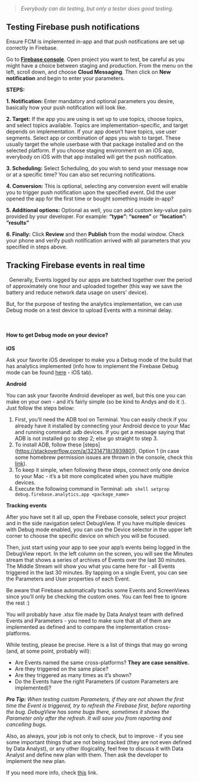 > *Everybody can do testing, but only a tester does good testing.*

## Testing Firebase push notifications

Ensure FCM is implemented in-app and that push notifications are set up correctly in Firebase.

Go to **[Firebase console](https://console.firebase.google.com/)**. Open project you want to test, be careful as you might have a choice between staging and production.
From the menu on the left, scroll down, and choose **Cloud Messaging**. Then click on **New notification** and begin to enter your parameters.

**STEPS:**

**1. Notification:** Enter mandatory and optional parameters you desire, basically how your push notification will look like.

**2. Target:** If the app you are using is set up to use topics, choose topics, and select topics available. Topics are implementation-specific, and target depends on implementation. If your app doesn’t have topics, use user segments. Select app or combination of apps you wish to target. These usually target the whole userbase with that package installed and on the selected platform. If you choose staging environment on an iOS app, everybody on iOS with that app installed will get the push notification.

**3. Scheduling:** Select Scheduling, do you wish to send your message now or at a specific time? You can also set recurring notifications.

**4. Conversion:** This is optional, selecting any conversion event will enable you to trigger push notification upon the specified event. Did the user opened the app for the first time or bought something inside in-app?

**5. Additional options:** Optional as well, you can add custom key-value pairs provided by your developer. For example: **“type”: “screen”** or **“location”: ”results”**

**6. Finally:** Click **Review** and then **Publish** from the modal window. Check your phone and verify push notification arrived with all parameters that you specified in steps above.


## Tracking Firebase events in real time

 
Generally, Events logged by our apps are batched together over the period of approximately one hour and uploaded together (this way we save the battery and reduce network data usage on users' device).

But, for the purpose of testing the analytics implementation, we can use Debug mode on a test device to upload Events with a minimal delay.

 
#### How to get Debug mode on your device?

**iOS**

Ask your favorite iOS developer to make you a Debug mode of the build that has analytics implemented (info how to implement the Firebase Debug mode can be found [here](https://firebase.google.com/docs/analytics/debugview) - iOS tab).
 

**Android**

You can ask your favorite Android developer as well, but this one you can make on your own - and it’s fairly simple (so be kind to Andys and do it :). Just follow the steps below:

1. First, you’ll need the ADB tool on Terminal. You can easily check if you already have it installed by connecting your Android device to your Mac and running command: adb devices. If you get a message saying that ADB is not installed go to step 2; else go straight to step 3.
2. To install ADB, follow these [steps] (https://stackoverflow.com/a/32314718/3939801), Option 1 (in case some homebrew permission issues are thrown in the console, check this [link](https://gist.github.com/irazasyed/7732946)).
3. To keep it simple, when following these steps, connect only one device to your Mac - it’s a bit more complicated when you have multiple devices.
4. Execute the following command in Terminal:
`adb shell setprop debug.firebase.analytics.app <package_name> `

**Tracking events**

After you have set it all up, open the Firebase console, select your project and in the side navigation select DebugView. If you have multiple devices with Debug mode enabled, you can use the Device selector in the upper left corner to choose the specific device on which you will be focused.

Then, just start using your app to see your app’s events being logged in the DebugView report. In the left column on the screen, you will see the Minutes stream that shows a series of archives of Events over the last 30 minutes. The Middle Stream will show you what you came here for - all Events triggered in the last 30 minutes. By tapping on a single Event, you can see the Parameters and User properties of each Event.

Be aware that Firebase automatically tracks some Events and ScreenViews since you’ll only be checking the custom ones. You can feel free to ignore the rest :)

You will probably have .xlsx file made by Data Analyst team with defined Events and Parameters - you need to make sure that all of them are implemented as defined and to compare the implementation cross-platforms.

While testing, please be precise. Here is a list of things that may go wrong (and, at some point, probably will):

- Are Events named the same cross-platforms? **They are case sensitive.**
- Are they triggered on the same place?
- Are they triggered as many times as it’s shown?
- Do the Events have the right Parameters (if custom Parameters are implemented)?

***Pro Tip:*** *When testing custom Parameters, if they are not shown the first time the Event is triggered, try to refresh the Firebase first, before reporting the bug. DebugView has some bugs there, sometimes it shows the Parameter only after the refresh. It will save you from reporting and cancelling bugs.*

Also, as always, your job is not only to check, but to improve - if you see some important things that are not being tracked (they are not even defined by Data Analyst), or any other illogicality, feel free to discuss it with Data Analyst and define new plan with them. Then ask the developer to implement the new plan.

If you need more info, check [this](https://firebase.google.com/docs/analytics/debugview) link.
